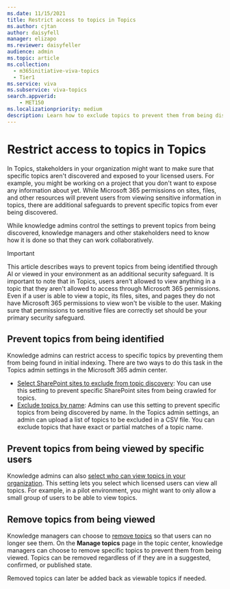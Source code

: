 ```yaml
---
ms.date: 11/15/2021
title: Restrict access to topics in Topics
ms.author: cjtan
author: daisyfell
manager: elizapo
ms.reviewer: daisyfeller
audience: admin
ms.topic: article
ms.collection:
  - m365initiative-viva-topics
  - Tier1
ms.service: viva 
ms.subservice: viva-topics 
search.appverid:
    - MET150  
ms.localizationpriority: medium
description: Learn how to exclude topics to prevent them from being discovered in Topics.
---
```


# Restrict access to topics in Topics

In Topics, stakeholders in your organization might want to make sure that specific topics aren't discovered and exposed to your licensed users. For example, you might be working on a project that you don't want to expose any information about yet. While Microsoft 365 permissions on sites, files, and other resources will prevent users from viewing sensitive information in topics, there are additional safeguards to prevent specific topics from ever being discovered.

While knowledge admins control the settings to prevent topics from being discovered, knowledge managers and other stakeholders need to know how it is done so that they can work collaboratively.

> [!IMPORTANT]
> This article describes ways to prevent topics from being identified through AI or viewed in your environment as an additional security safeguard. It is important to note that in Topics, users aren't allowed to view anything in a topic that they aren't allowed to access through Microsoft 365 permissions. Even if a user is able to view a topic, its files, sites, and pages they do not have Microsoft 365 permissions to view won't be visible to the user. Making sure that permissions to sensitive files are correctly set should be your primary security safeguard.

## Prevent topics from being identified

Knowledge admins can restrict access to specific topics by preventing them from being found in initial indexing. There are two ways to do this task in the Topics admin settings in the Microsoft 365 admin center.

- [Select SharePoint sites to exclude from topic discovery](./manage-topic-discovery.md#select-sharepoint-topic-sources): You can use this setting to prevent specific SharePoint sites from being crawled for topics.
- [Exclude topics by name](./manage-topic-discovery.md#exclude-topics-by-name): Admins can use this setting to prevent specific topics from being discovered by name. In the Topics admin settings, an admin can upload a list of topics to be excluded in a CSV file. You can exclude topics that have exact or partial matches of a topic name.

## Prevent topics from being viewed by specific users

Knowledge admins can also [select who can view topics in your organization](./manage-topic-visibility.md). This setting lets you select which licensed users can view all topics. For example, in a pilot environment, you might want to only allow a small group of users to be able to view topics.

## Remove topics from being viewed

Knowledge managers can choose to [remove topics](./manage-topics.md) so that users can no longer see them. On the **Manage topics** page in the topic center, knowledge managers can choose to remove specific topics to prevent them from being viewed. Topics can be removed regardless of if they are in a suggested, confirmed, or published state.

Removed topics can later be added back as viewable topics if needed.
